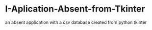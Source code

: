 # I-Aplication-Absent-from-Tkinter

an absent application with a csv database created from python tkinter
